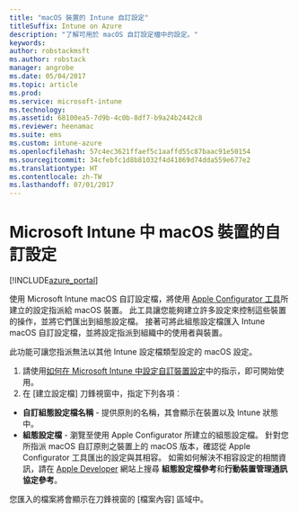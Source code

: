 ```yaml
---
title: "macOS 裝置的 Intune 自訂設定"
titleSuffix: Intune on Azure
description: "了解可用於 macOS 自訂設定檔中的設定。"
keywords: 
author: robstackmsft
ms.author: robstack
manager: angrobe
ms.date: 05/04/2017
ms.topic: article
ms.prod: 
ms.service: microsoft-intune
ms.technology: 
ms.assetid: 68100ea5-7d9b-4c0b-8df7-b9a24b2442c8
ms.reviewer: heenamac
ms.suite: ems
ms.custom: intune-azure
ms.openlocfilehash: 57c4ec3621ffaef5c1aaffd55c87baac91e50154
ms.sourcegitcommit: 34cfebfc1d8b81032f4d41869d74dda559e677e2
ms.translationtype: HT
ms.contentlocale: zh-TW
ms.lasthandoff: 07/01/2017
---
```

# <a name="custom-settings-for-macos-devices-in-microsoft-intune"></a>Microsoft Intune 中 macOS 裝置的自訂設定

[!INCLUDE[azure_portal](./includes/azure_portal.md)]

使用 Microsoft Intune macOS 自訂設定檔，將使用 [Apple Configurator 工具](https://itunes.apple.com/app/apple-configurator-2/id1037126344?mt=12)所建立的設定指派給 macOS 裝置。 此工具讓您能夠建立許多設定來控制這些裝置的操作，並將它們匯出到組態設定檔。 接著可將此組態設定檔匯入 Intune macOS 自訂設定檔，並將設定指派到組織中的使用者與裝置。

此功能可讓您指派無法以其他 Intune 設定檔類型設定的 macOS 設定。


1. 請使用[如何在 Microsoft Intune 中設定自訂裝置設定](custom-settings-configure.md)中的指示，即可開始使用。
2. 在 [建立設定檔] 刀鋒視窗中，指定下列各項︰

- **自訂組態設定檔名稱** - 提供原則的名稱，其會顯示在裝置以及 Intune 狀態中。
- **組態設定檔** - 瀏覽至使用 Apple Configurator 所建立的組態設定檔。
針對您所指派 macOS 自訂原則之裝置上的 macOS 版本，確認從 Apple Configurator 工具匯出的設定與其相容。 如需如何解決不相容設定的相關資訊，請在 [Apple Developer](https://developer.apple.com/) 網站上搜尋 **組態設定檔參考**和**行動裝置管理通訊協定參考**。

您匯入的檔案將會顯示在刀鋒視窗的 [檔案內容] 區域中。

